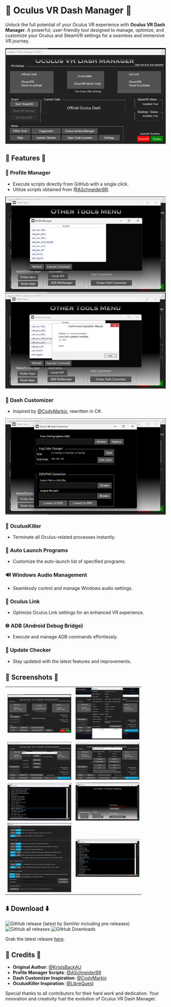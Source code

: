 # 🚀 Oculus VR Dash Manager 🚀

Unlock the full potential of your Oculus VR experience with **Oculus VR Dash Manager**. A powerful, user-friendly tool designed to manage, optimize, and customize your Oculus and SteamVR settings for a seamless and immersive VR journey.

![Main Interface](https://github.com/DevOculus-Meta-Quest/Oculus-VR-Dash-Manager/blob/Main/assets/images/Main_OculusVRDashManager.png)

## 🌟 Features 🌟

### 📂 **Profile Manager**
   - Execute scripts directly from GitHub with a single click.
   - Utilize scripts obtained from [@ASchneiderBR](https://github.com/ASchneiderBR/VR-Scripts).

![Profile Manager](https://github.com/DevOculus-Meta-Quest/Oculus-VR-Dash-Manager/blob/Main/assets/images/ProfileManager.png)
![Profile Manager Message Box](https://github.com/DevOculus-Meta-Quest/Oculus-VR-Dash-Manager/blob/Main/assets/images/ProfileManagerMsgBox.png)

### 🎨 **Dash Customizer**
   - Inspired by [@CodyMarkix](https://github.com/CodyMarkix/OculusDashCustomizer), rewritten in C#.

![Dash Customizer](https://github.com/DevOculus-Meta-Quest/Oculus-VR-Dash-Manager/blob/Main/assets/images/DashCustomizer.png)

### 🚫 **OculusKiller**
   - Terminate all Oculus-related processes instantly.

### 🚀 **Auto Launch Programs**
   - Customize the auto-launch list of specified programs.

### 🔊 **Windows Audio Management**
   - Seamlessly control and manage Windows audio settings.

### 🔗 **Oculus Link**
   - Optimize Oculus Link settings for an enhanced VR experience.

### 🌐 **ADB (Android Debug Bridge)**
   - Execute and manage ADB commands effortlessly.

### 🔄 **Update Checker**
   - Stay updated with the latest features and improvements.

## 📸 Screenshots 📸

<table>
  <tr>
    <td><img src="https://github.com/DevOculus-Meta-Quest/Oculus-VR-Dash-Manager/blob/Main/assets/images/Main_OculusVRDashManager.png" width="200"></td>
    <td><img src="https://github.com/DevOculus-Meta-Quest/Oculus-VR-Dash-Manager/blob/Main/assets/images/Main_Diagnostics.png" width="200"></td>
  </tr>
  <tr>
    <td><img src="https://github.com/DevOculus-Meta-Quest/Oculus-VR-Dash-Manager/blob/Main/assets/images/main_help.png" width="200"></td>
    <td><img src="https://github.com/DevOculus-Meta-Quest/Oculus-VR-Dash-Manager/blob/Main/assets/images/Main_OculusService.png" width="200"></td>
  </tr>
  <tr>
    <td><img src="https://github.com/DevOculus-Meta-Quest/Oculus-VR-Dash-Manager/blob/Main/assets/images/OculusApps.png" width="200"></td>
    <td><img src="https://github.com/DevOculus-Meta-Quest/Oculus-VR-Dash-Manager/blob/Main/assets/images/OtherTools.png" width="200"></td>
  </tr>
  <tr>
    <td><img src="https://github.com/DevOculus-Meta-Quest/Oculus-VR-Dash-Manager/blob/Main/assets/images/Settings.png" width="200"></td>
    <td><img src="https://github.com/DevOculus-Meta-Quest/Oculus-VR-Dash-Manager/blob/Main/assets/images/SteamApps.png" width="200"></td>
  </tr>
</table>


## ⬇️ Download ⬇️

![GitHub release (latest by SemVer including pre-releases)](https://img.shields.io/github/downloads-pre/DevOculus-Meta-Quest/Oculus-VR-Dash-Manager/latest/total?style=plastic)
![GitHub all releases](https://img.shields.io/github/downloads/DevOculus-Meta-Quest/Oculus-VR-Dash-Manager/total?style=plastic)
![GitHub Downloads](https://img.shields.io/github/release-date/DevOculus-Meta-Quest/Oculus-VR-Dash-Manager?style=plastic)

Grab the latest release [here](https://github.com/DevOculus-Meta-Quest/Oculus-VR-Dash-Manager/releases).

## 🙏 Credits 🙏

- **Original Author**: [@KrisIsBackAU](https://github.com/KrisIsBackAU/Oculus-VR-Dash-Manager)
- **Profile Manager Scripts**: [@ASchneiderBR](https://github.com/ASchneiderBR/VR-Scripts)
- **Dash Customizer Inspiration**: [@CodyMarkix](https://github.com/CodyMarkix/OculusDashCustomizer)
- **OculusKiller Inspiration**: [@LibreQuest](https://github.com/LibreQuest/OculusKiller)

Special thanks to all contributors for their hard work and dedication. Your innovation and creativity fuel the evolution of Oculus VR Dash Manager.

